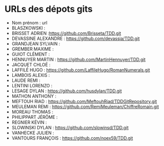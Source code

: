 # URLs des dépots gits

* Nom prénom : url
* BLASZKOWSKI :
* BRISSET	ADRIEN :https://github.com/Brisseta/TDD.git
* DEVASSINE	ALEXANDRE : https://github.com/devassia/TDD.git
* GRANDJEAN	SYLVAIN :
* GREMBER	MAXIME :
* GUIOT	CLÉMENT :
* HENNUYER	MARTIN : https://github.com/MartinHennuyer/TDD.git
* JACQUET	CHLOÉ :
* LAFFILÉ	HUGO : https://github.com/LaffileHugo/RomanNumerals.git
* LAMBOIS	ALEXIS :
* LAUDE	REMI :
* LENTINI	LORENZO :
* LESAGE	DYLAN : https://github.com/husdylan/TDD.git
* MATHON	ANTHONY :
* MEFTOUH	RIAD : https://github.com/MeftouhRiad/TDDGitRepository.git
* MEULEMAN	REMI : https://github.com/RemiMeuleman/ChiffreRomain.git
* MOREAU	THOMAS :
* PHILIPPART	JÉRÔME :
* REGNIER	KÉVIN :
* SLOWINSKI	DYLAN : https://github.com/slowinsd/TDD.git
* VANHECKE	JULIEN :
* VANTOURS	FRANÇOIS : https://github.com/noex59/TDD.git
